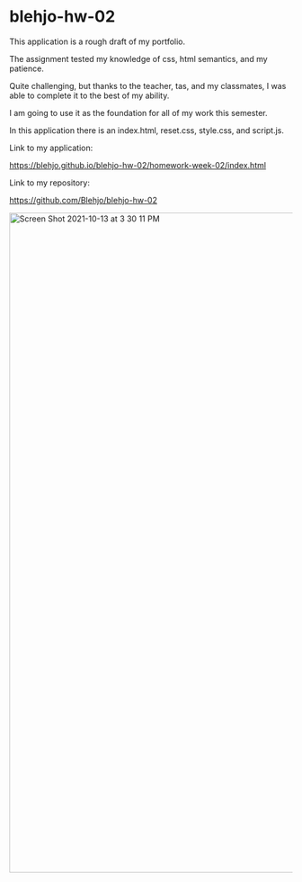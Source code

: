 # blehjo-hw-02

This application is a rough draft of my portfolio.

The assignment tested my knowledge of css, html semantics, and my patience.

Quite challenging, but thanks to the teacher, tas, and my classmates, I was able to complete it to the best of my ability.

I am going to use it as the foundation for all of my work this semester.

In this application there is an index.html, reset.css, style.css, and script.js.

Link to my application:

https://blehjo.github.io/blehjo-hw-02/homework-week-02/index.html

Link to my repository:

https://github.com/Blehjo/blehjo-hw-02

<img width="1173" alt="Screen Shot 2021-10-13 at 3 30 11 PM" src="https://user-images.githubusercontent.com/89440573/137208261-354d84b8-f0ff-4e0f-91b5-0455f13778e9.png">
